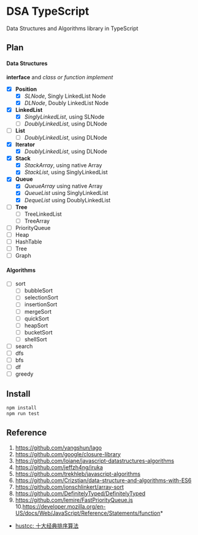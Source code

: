 # DSA TypeScript

Data Structures and Algorithms library in TypeScript

## Plan

#### Data Structures

**interface** and *class or function implement*

- [x] **Position**
    - [x] *SLNode*, Singly LinkedList Node
    - [x] *DLNode*, Doubly LinkedList Node
  
- [x] **LinkedList**
    - [x] *SinglyLinkedList*, using SLNode
    - [ ] *DoublyLinkedList*, using DLNode
  
- [ ] **List**
  - [ ] *DoublyLinkedList*, using DLNode
  
- [x] **Iterator**
  - [x] *DoublyLinkedList*, using DLNode
  
- [x] **Stack**
    - [x] *StackArray*, using native Array
    - [x] *StackList*, using SinglyLinkedList
  
- [x] **Queue**
    - [x] *QueueArray* using native Array
    - [x] *QueueList* using SinglyLinkedList
    - [x] *DequeList* using DoublyLinkedList

- [ ] **Tree**
  - [ ] TreeLinkedList
  - [ ] TreeArray
  
- [ ] PriorityQueue
- [ ] Heap
- [ ] HashTable
- [ ] Tree
- [ ] Graph

#### Algorithms

- [ ] sort
    - [ ] bubbleSort
    - [ ] selectionSort
    - [ ] insertionSort
    - [ ] mergeSort
    - [ ] quickSort
    - [ ] heapSort
    - [ ] bucketSort
    - [ ] shellSort
- [ ] search
- [ ] dfs
- [ ] bfs
- [ ] df
- [ ] greedy

## Install

```bash
npm install
npm run test
```



## Reference

1. https://github.com/yangshun/lago
2. https://github.com/google/closure-library
3. https://github.com/loiane/javascript-datastructures-algorithms
4. https://github.com/jeffzh4ng/iruka
5. https://github.com/trekhleb/javascript-algorithms
6. https://github.com/Crizstian/data-structure-and-algorithms-with-ES6
7. https://github.com/jonschlinkert/array-sort
8. https://github.com/DefinitelyTyped/DefinitelyTyped
9. https://github.com/lemire/FastPriorityQueue.js
10.https://developer.mozilla.org/en-US/docs/Web/JavaScript/Reference/Statements/function*

- [hustcc: 十大经典排序算法](https://sort.hust.cc/)
